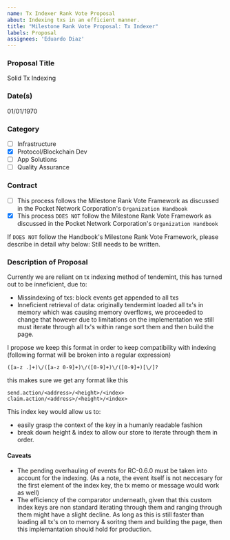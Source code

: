 ```yaml
---
name: Tx Indexer Rank Vote Proposal
about: Indexing txs in an efficient manner. 
title: "Milestone Rank Vote Proposal: Tx Indexer"
labels: Proposal
assignees: 'Eduardo Diaz'
---
```


### Proposal Title 
Solid Tx Indexing

### Date(s)
01/01/1970

### Category
- [ ] Infrastructure
- [x] Protocol/Blockchain Dev
- [ ] App Solutions
- [ ] Quality Assurance
### Contract
- [ ] This process follows the Milestone Rank Vote Framework as discussed in the Pocket Network Corporation's `Organization Handbook`
- [x] This process `DOES NOT` follow the Milestone Rank Vote Framework as discussed in the Pocket Network Corporation's `Organization Handbook`

If `DOES NOT` follow the Handbook's Milestone Rank Vote Framework, please describe in detail why below:
Still needs to be written.

### Description of Proposal
Currently we are reliant on tx indexing method of tendemint, this has turned out to be inneficient, due to:
- Missindexing of txs: block events get appended to all txs
- Inneficient retrieval of data: originally tendermint loaded all tx's in memory which was causing memory overflows, we proceeded to change that however due to limitations on the implementation we still must iterate through all tx's within range sort them and then build the page.

I propose we keep this format in order to keep compatibility with indexing (following format will be broken into a regular expression)
```regex
([a-z .]+)\/([a-z 0-9]+)\/([0-9]+)\/([0-9]+)[\/]?
```
this makes sure we get any format like this
```
send.action/<address>/<height>/<index>
claim.action/<address>/<height>/<index>
```
This index key would allow us to:
- easily grasp the context of the key in a humanly readable fashion
- break down height & index to allow our store to iterate through them in order.

#### Caveats
- The pending overhauling of events for RC-0.6.0 must be taken into account for the indexing. (As a note, the event itself is not neccesary for the first element of the index key, the tx memo or message would work as well)
- The efficiency of the comparator underneath, given that this custom index keys are non standard iterating through them and ranging through them might have a slight decline. As long as this is still faster than loading all tx's on to memory & soritng them and building the page, then this implemantation should hold for production.
